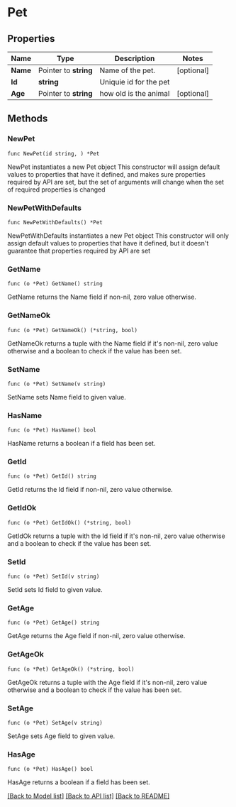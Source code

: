 # Pet

## Properties

Name | Type | Description | Notes
------------ | ------------- | ------------- | -------------
**Name** | Pointer to **string** | Name of the pet. | [optional] 
**Id** | **string** | Uniquie id for the pet | 
**Age** | Pointer to **string** | how old is the animal | [optional] 

## Methods

### NewPet

`func NewPet(id string, ) *Pet`

NewPet instantiates a new Pet object
This constructor will assign default values to properties that have it defined,
and makes sure properties required by API are set, but the set of arguments
will change when the set of required properties is changed

### NewPetWithDefaults

`func NewPetWithDefaults() *Pet`

NewPetWithDefaults instantiates a new Pet object
This constructor will only assign default values to properties that have it defined,
but it doesn't guarantee that properties required by API are set

### GetName

`func (o *Pet) GetName() string`

GetName returns the Name field if non-nil, zero value otherwise.

### GetNameOk

`func (o *Pet) GetNameOk() (*string, bool)`

GetNameOk returns a tuple with the Name field if it's non-nil, zero value otherwise
and a boolean to check if the value has been set.

### SetName

`func (o *Pet) SetName(v string)`

SetName sets Name field to given value.

### HasName

`func (o *Pet) HasName() bool`

HasName returns a boolean if a field has been set.

### GetId

`func (o *Pet) GetId() string`

GetId returns the Id field if non-nil, zero value otherwise.

### GetIdOk

`func (o *Pet) GetIdOk() (*string, bool)`

GetIdOk returns a tuple with the Id field if it's non-nil, zero value otherwise
and a boolean to check if the value has been set.

### SetId

`func (o *Pet) SetId(v string)`

SetId sets Id field to given value.


### GetAge

`func (o *Pet) GetAge() string`

GetAge returns the Age field if non-nil, zero value otherwise.

### GetAgeOk

`func (o *Pet) GetAgeOk() (*string, bool)`

GetAgeOk returns a tuple with the Age field if it's non-nil, zero value otherwise
and a boolean to check if the value has been set.

### SetAge

`func (o *Pet) SetAge(v string)`

SetAge sets Age field to given value.

### HasAge

`func (o *Pet) HasAge() bool`

HasAge returns a boolean if a field has been set.


[[Back to Model list]](../README.md#documentation-for-models) [[Back to API list]](../README.md#documentation-for-api-endpoints) [[Back to README]](../README.md)


